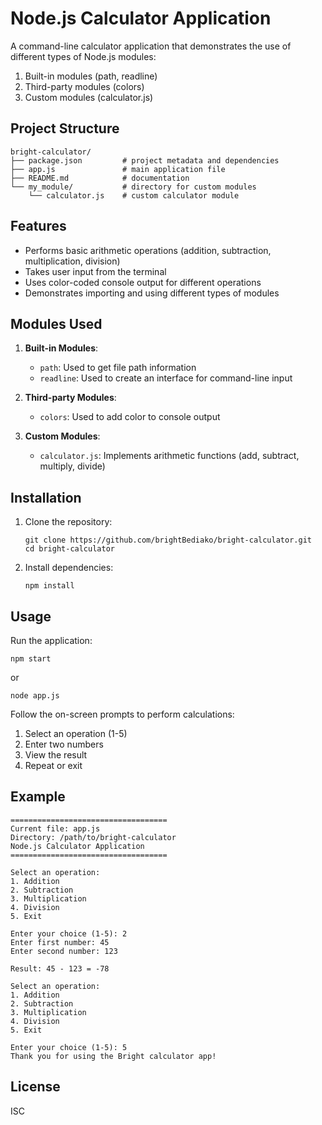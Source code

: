 # Node.js Calculator Application

A command-line calculator application that demonstrates the use of different types of Node.js modules:
1. Built-in modules (path, readline)
2. Third-party modules (colors)
3. Custom modules (calculator.js)

## Project Structure

```
bright-calculator/
├── package.json         # project metadata and dependencies
├── app.js               # main application file
├── README.md            # documentation
└── my_module/           # directory for custom modules
    └── calculator.js    # custom calculator module
```

## Features

- Performs basic arithmetic operations (addition, subtraction, multiplication, division)
- Takes user input from the terminal
- Uses color-coded console output for different operations
- Demonstrates importing and using different types of modules

## Modules Used

1. **Built-in Modules**:
   - `path`: Used to get file path information
   - `readline`: Used to create an interface for command-line input

2. **Third-party Modules**:
   - `colors`: Used to add color to console output

3. **Custom Modules**:
   - `calculator.js`: Implements arithmetic functions (add, subtract, multiply, divide)

## Installation

1. Clone the repository:
   ```
   git clone https://github.com/brightBediako/bright-calculator.git
   cd bright-calculator
   ```

2. Install dependencies:
   ```
   npm install
   ```

## Usage

Run the application:
```
npm start
```

or

```
node app.js
```

Follow the on-screen prompts to perform calculations:
1. Select an operation (1-5)
2. Enter two numbers
3. View the result
4. Repeat or exit

## Example

```
===================================
Current file: app.js
Directory: /path/to/bright-calculator
Node.js Calculator Application
===================================

Select an operation:
1. Addition
2. Subtraction
3. Multiplication
4. Division
5. Exit

Enter your choice (1-5): 2
Enter first number: 45
Enter second number: 123

Result: 45 - 123 = -78

Select an operation:
1. Addition
2. Subtraction
3. Multiplication
4. Division
5. Exit

Enter your choice (1-5): 5
Thank you for using the Bright calculator app!
```

## License

ISC
